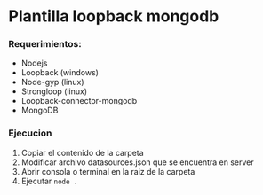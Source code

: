 # Plantilla loopback mongodb 
### Requerimientos:
* Nodejs
* Loopback (windows)
* Node-gyp (linux)
* Strongloop (linux)
* Loopback-connector-mongodb
* MongoDB
### Ejecucion
1. Copiar el contenido de la carpeta
2. Modificar archivo datasources.json que se encuentra en server
3. Abrir consola o terminal en la raiz de la carpeta
4. Ejecutar `node .`
